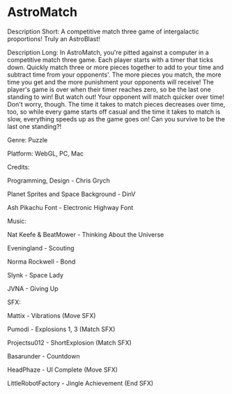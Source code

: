 # AstroMatch

Description Short: A competitive match three game of intergalactic proportions! Truly an AstroBlast!

Description Long: In AstroMatch, you're pitted against a computer in a competitive match three game. Each player starts with a timer that ticks down. Quickly match three or more pieces together to add to your time and subtract time from your opponents'. The more pieces you match, the more time you get and the more punishment your opponents will receive! The player's game is over when their timer reaches zero, so be the last one standing to win! But watch out! Your opponent will match quicker over time! Don't worry, though. The time it takes to match pieces decreases over time, too, so while every game starts off casual and the time it takes to match is slow, everything speeds up as the game goes on! Can you survive to be the last one standing?!

Genre: Puzzle

Platform: WebGL, PC, Mac


Credits: 

Programming, Design - Chris Grych

Planet Sprites and Space Background - DinV

Ash Pikachu Font - Electronic Highway Font


Music:

Nat Keefe & BeatMower - Thinking About the Universe 

Eveningland - Scouting

Norma Rockwell - Bond

Slynk - Space Lady

JVNA - Giving Up

SFX:

Mattix - Vibrations (Move SFX)

Pumodi - Explosions 1, 3 (Match SFX)

Projectsu012 - ShortExplosion (Match SFX)

Basarunder - Countdown

HeadPhaze - UI Complete (Move SFX)

LittleRobotFactory - Jingle Achievement (End SFX)
